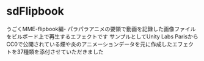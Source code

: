 # sdFlipbook
うごくMME-flipbook編-
パラパラアニメの要領で動画を記録した画像ファイルをビルボード上で再生するエフェクトです
サンプルとしてUnity Labs ParisからCC0で公開されている煙や炎のアニメーションデータを元に作成したエフェクトを37種類を添付させていただきました
